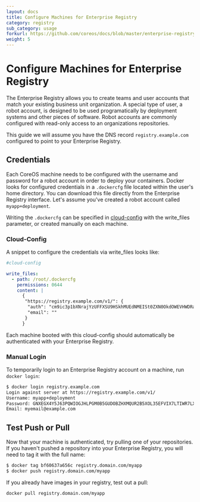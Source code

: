 ```yaml
---
layout: docs
title: Configure Machines for Enterprise Registry
category: registry
sub_category: usage
forkurl: https://github.com/coreos/docs/blob/master/enterprise-registry/configure-machines/index.md
weight: 5
---
```


# Configure Machines for Enterprise Registry

The Enterprise Registry allows you to create teams and user accounts that match your existing business unit organization. A special type of user, a robot account, is designed to be used programatically by deployment systems and other pieces of software. Robot accounts are commonly configured with read-only access to an organizations repositories.

This guide we will assume you have the DNS record `registry.example.com` configured to point to your Enterprise Registry.

## Credentials

Each CoreOS machine needs to be configured with the username and password for a robot account in order to deploy your containers. Docker looks for configured credentials in a `.dockercfg` file located within the user's home directory. You can download this file directly from the Enterprise Registry interface. Let's assume you've created a robot account called `myapp+deployment`.

Writing the `.dockercfg` can be specified in [cloud-config]({{site.url}}/docs/cluster-management/setup/cloudinit-cloud-config) with the write_files parameter, or created manually on each machine.

### Cloud-Config

A snippet to configure the credentials via write_files looks like:

```yaml
#cloud-config

write_files:
  - path: /root/.dockercfg
    permissions: 0644
    content: |
      {
       "https://registry.example.com/v1/": {
        "auth": "cm9ic3p1bXNrajYzUFFXSU9HSkhMUEdNMEISt0ZXN0OkdOWEVHWDRaSFhNUVVSMkI1WE9MM1k1S1R1VET0I1RUZWSVg3TFRJV1I3TFhPMUI=",
        "email": ""
       }
      }
```

Each machine booted with this cloud-config should automatically be authenticated with your Enterprise Registry.

### Manual Login

To temporarily login to an Enterprise Registry account on a machine, run `docker login`:

```sh
$ docker login registry.example.com
Login against server at https://registry.example.com/v1/
Username: myapp+deployment
Password: GNXEGX4Y5J63PQWIOGJHLPGM0B5GUDOBZHXMQUR2B5XOL35EFVIX7LTIWR7LXO1B
Email: myemail@example.com
```

## Test Push or Pull

Now that your machine is authenticated, try pulling one of your repositories. If you haven't pushed a repository into your Enterprise Registry, you will need to tag it with the full name:

```sh
$ docker tag bf60637a656c registry.domain.com/myapp
$ docker push registry.domain.com/myapp
```

If you already have images in your registry, test out a pull:

```sh
docker pull registry.domain.com/myapp
```
